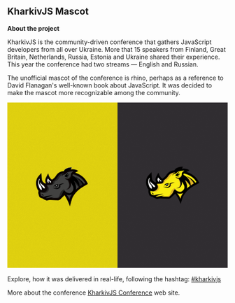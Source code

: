 ## KharkivJS Mascot

**About the project**

KharkivJS is the community-driven conference that gathers JavaScript developers from all over Ukraine. More that 15 speakers from Finland, Great Britain, Netherlands, Russia, Estonia and Ukraine shared their experience. This year the conference had two streams — English and Russian.

The unofficial mascot of the conference is rhino, perhaps as a reference to David Flanagan's well-known book about JavaScript. It was decided to make the mascot more recognizable among the community.

![KharkivJS mascot](mascot.png)

Explore, how it was delivered in real-life, following the hashtag: [#kharkivjs](https://www.instagram.com/explore/tags/kharkivjs/)

More about the conference 
[KharkivJS Conference](http://kharkivjs.org/ "KharkivJS Conference") web site.
